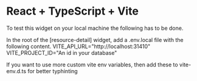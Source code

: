 # React + TypeScript + Vite

To test this widget on your local machine the following has to be done.

In the root of the [resource-detail] widget, add a .env.local file with the following content.
VITE_API_URL="http://localhost:31410"
VITE_PROJECT_ID="An id in your database"

If you want to use more custom vite env variables, then add these to vite-env.d.ts for better typhinting
